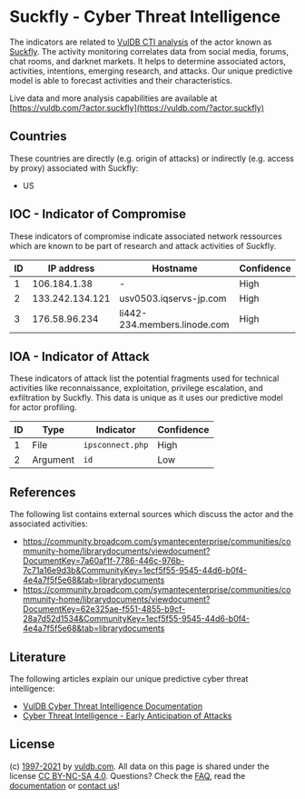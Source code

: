 # Suckfly - Cyber Threat Intelligence

The indicators are related to [VulDB CTI analysis](https://vuldb.com/?doc.cti) of the actor known as [Suckfly](https://vuldb.com/?actor.suckfly). The activity monitoring correlates data from social media, forums, chat rooms, and darknet markets. It helps to determine associated actors, activities, intentions, emerging research, and attacks. Our unique predictive model is able to forecast activities and their characteristics.

Live data and more analysis capabilities are available at [https://vuldb.com/?actor.suckfly](https://vuldb.com/?actor.suckfly)

## Countries

These countries are directly (e.g. origin of attacks) or indirectly (e.g. access by proxy) associated with Suckfly:

* US

## IOC - Indicator of Compromise

These indicators of compromise indicate associated network ressources which are known to be part of research and attack activities of Suckfly.

ID | IP address | Hostname | Confidence
-- | ---------- | -------- | ----------
1 | 106.184.1.38 | - | High
2 | 133.242.134.121 | usv0503.iqservs-jp.com | High
3 | 176.58.96.234 | li442-234.members.linode.com | High

## IOA - Indicator of Attack

These indicators of attack list the potential fragments used for technical activities like reconnaissance, exploitation, privilege escalation, and exfiltration by Suckfly. This data is unique as it uses our predictive model for actor profiling.

ID | Type | Indicator | Confidence
-- | ---- | --------- | ----------
1 | File | `ipsconnect.php` | High
2 | Argument | `id` | Low

## References

The following list contains external sources which discuss the actor and the associated activities:

* https://community.broadcom.com/symantecenterprise/communities/community-home/librarydocuments/viewdocument?DocumentKey=7a60af1f-7786-446c-976b-7c71a16e9d3b&CommunityKey=1ecf5f55-9545-44d6-b0f4-4e4a7f5f5e68&tab=librarydocuments
* https://community.broadcom.com/symantecenterprise/communities/community-home/librarydocuments/viewdocument?DocumentKey=62e325ae-f551-4855-b9cf-28a7d52d1534&CommunityKey=1ecf5f55-9545-44d6-b0f4-4e4a7f5f5e68&tab=librarydocuments

## Literature

The following articles explain our unique predictive cyber threat intelligence:

* [VulDB Cyber Threat Intelligence Documentation](https://vuldb.com/?doc.cti)
* [Cyber Threat Intelligence - Early Anticipation of Attacks](https://www.scip.ch/en/?labs.20201022)

## License

(c) [1997-2021](https://vuldb.com/?doc.changelog) by [vuldb.com](https://vuldb.com/?doc.about). All data on this page is shared under the license [CC BY-NC-SA 4.0](https://creativecommons.org/licenses/by-nc-sa/4.0/). Questions? Check the [FAQ](https://vuldb.com/?doc.faq), read the [documentation](https://vuldb.com/?doc) or [contact us](https://vuldb.com/?contact)!
